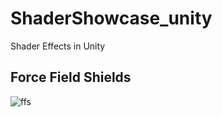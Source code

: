 # ShaderShowcase_unity
Shader Effects in Unity

## Force Field Shields

![ffs](/Gifs/ForceFieldShields.gif)
